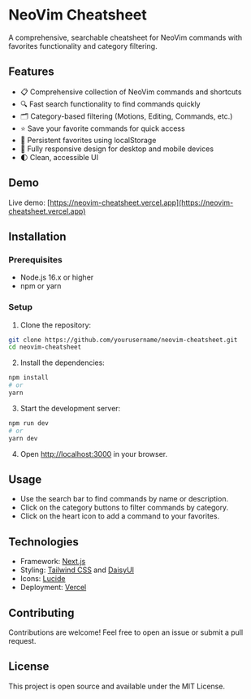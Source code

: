 # NeoVim Cheatsheet

A comprehensive, searchable cheatsheet for NeoVim commands with favorites functionality and category filtering.

## Features

- 📋 Comprehensive collection of NeoVim commands and shortcuts
- 🔍 Fast search functionality to find commands quickly
- 🗂️ Category-based filtering (Motions, Editing, Commands, etc.)
- ⭐ Save your favorite commands for quick access
- 💾 Persistent favorites using localStorage
- 📱 Fully responsive design for desktop and mobile devices
- 🌓 Clean, accessible UI

## Demo

Live demo: [https://neovim-cheatsheet.vercel.app](https://neovim-cheatsheet.vercel.app)

## Installation

### Prerequisites

- Node.js 16.x or higher
- npm or yarn

### Setup

1. Clone the repository:

```bash
git clone https://github.com/yourusername/neovim-cheatsheet.git
cd neovim-cheatsheet
```

2. Install the dependencies:

```bash
npm install
# or
yarn
```

3. Start the development server:

```bash
npm run dev
# or
yarn dev
```

4. Open [http://localhost:3000](http://localhost:3000) in your browser.

## Usage

- Use the search bar to find commands by name or description.
- Click on the category buttons to filter commands by category.
- Click on the heart icon to add a command to your favorites.

## Technologies

- Framework: [Next.js](https://nextjs.org)
- Styling: [Tailwind CSS](https://tailwindcss.com) and [DaisyUI](https://daisyui.com)
- Icons: [Lucide](https://lucide.netlify.app)
- Deployment: [Vercel](https://vercel.com)

## Contributing

Contributions are welcome! Feel free to open an issue or submit a pull request.

## License

This project is open source and available under the MIT License.

